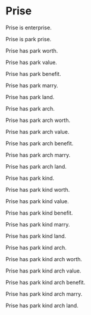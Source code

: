 # Prise

Prise is enterprise.

Prise is park prise.

Prise has park worth.

Prise has park value.

Prise has park benefit.

Prise has park marry.

Prise has park land.

Prise has park arch.

Prise has park arch worth.

Prise has park arch value.

Prise has park arch benefit.

Prise has park arch marry.

Prise has park arch land.

Prise has park kind.

Prise has park kind worth.

Prise has park kind value.

Prise has park kind benefit.

Prise has park kind marry.

Prise has park kind land.

Prise has park kind arch.

Prise has park kind arch worth.

Prise has park kind arch value.

Prise has park kind arch benefit.

Prise has park kind arch marry.

Prise has park kind arch land.